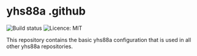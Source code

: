 # yhs88a .github

![Build status](https://github.com/yhs88a/.github/actions/workflows/test.yml/badge.svg)
![Licence: MIT](https://img.shields.io/github/license/yhs88a/.github)

This repository contains the basic yhs88a configuration that is used in all other yhs88a repositories.
